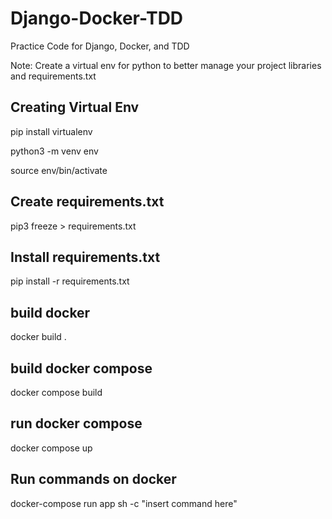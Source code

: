 # Django-Docker-TDD
Practice Code for Django, Docker, and TDD

Note: Create a virtual env for python to better manage your project libraries and requirements.txt

## Creating Virtual Env
pip install virtualenv

python3 -m venv env

source env/bin/activate

## Create requirements.txt
pip3 freeze > requirements.txt

## Install requirements.txt
pip install -r requirements.txt

## build docker
docker build .

## build docker compose
docker compose build

## run docker compose
docker compose up

## Run commands on docker
docker-compose run app sh -c "insert command here"


